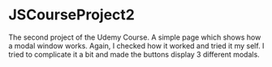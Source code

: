 # JSCourseProject2

The second project of the Udemy Course. A simple page which shows how a modal window works.
Again, I checked how it worked and tried it my self. I tried to complicate it a bit and made the buttons display 3 different modals.
